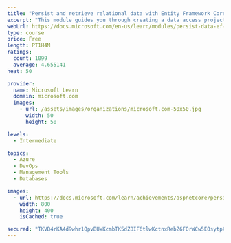 ```yaml
---
title: "Persist and retrieve relational data with Entity Framework Core"
excerpt: "This module guides you through creating a data access project, connecting to a relational database, and writing CRUD queries."
webUrl: https://docs.microsoft.com/en-us/learn/modules/persist-data-ef-core/
type: course
price: Free
length: PT1H4M
ratings:
  count: 1099
  average: 4.655141
heat: 50

provider:
  name: Microsoft Learn
  domain: microsoft.com
  images:
    - url: /assets/images/organizations/microsoft.com-50x50.jpg
      width: 50
      height: 50

levels:
  - Intermediate

topics:
  - Azure
  - DevOps
  - Management Tools
  - Databases

images:
  - url: https://docs.microsoft.com/learn/achievements/aspnetcore/persist-data-ef-core-social.png
    width: 800
    height: 400
    isCached: true

secured: "TKVB4rKA4d9whr1QpvBUxKcmbTK5dZ8IF6tlwKctnxRebZ6FQrWCw5E0sytpXHn4YlpdwbrRKDoQ0dVNZHYZDNsivV+Qxr5y0XBHxkWMrPl9YWMSrnznxS5CkHGE9X5kFJJzdBHB9svy0sWQfC9SRih4i75Tb0rcoYq7fwCaheYOG6xrgW0T6O7ohs6ANdPkNWJ0j1rhQRFVltOqauvS+b/DLYFt3Wt+/iHnEoQs1Zu2RY9lR1EKIebyLT50HvJ/pt/5YwF6OxUG6TnsuSp+9I7SfFINNDv5ABeMkGeMQ0eVIw+cMFX6WhCc9NXl9z1khqHM5Jx2cV3kAejJDULlnDXuTZ7QziAMmXYjUoV5y50wO8Jev+y9tOOa5s9zYGTCz9tN3yvgP8fMOBSS3/2ZQXAPWfAwb6p4dfF7Ful9vsY=;5l2PAa4F0C9CRJD8tTvb5g=="
---
```


